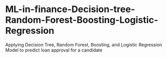 # ML-in-finance-Decision-tree-Random-Forest-Boosting-Logistic-Regression
Applying Decision Tree, Random Forest, Boosting, and Logistic Regression Model to predict loan approval for a candidate
